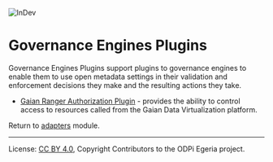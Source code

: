 <!-- SPDX-License-Identifier: CC-BY-4.0 -->
<!-- Copyright Contributors to the ODPi Egeria project. -->

![InDev](../../../open-metadata-publication/website/images/egeria-content-status-in-development.png#pagewidth)

# Governance Engines Plugins

Governance Engines Plugins support plugins to governance engines
to enable them to use open metadata settings in their validation
and enforcement decisions they make and the resulting actions they take.

* [Gaian Ranger Authorization Plugin](gaian-ranger-plugin) - provides the ability to
  control access to resources called from the Gaian Data Virtualization platform.

Return to [adapters](..) module.
 
 ----
 License: [CC BY 4.0](https://creativecommons.org/licenses/by/4.0/),
 Copyright Contributors to the ODPi Egeria project.
